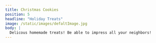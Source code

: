 ```yaml
---
title: Christmas Cookies
position: 5
headline: "Holiday Treats"
image: /static/images/defaltImage.jpg
body: |
  Delicous homemade treats! Be able to impress all your neighbors!
---
```

